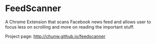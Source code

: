 # FeedScanner
A Chrome Extension that scans Facebook news feed and allows user to focus less on scrolling and more on reading the important stuff.

Project page: http://chunw.github.io/feedscanner



